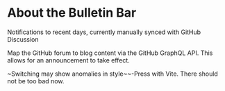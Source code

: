 # About the Bulletin Bar

Notifications to recent days, currently manually synced with GitHub Discussion

Map the GitHub forum to blog content via the GitHub GraphQL API. This allows for an announcement to take effect.

\~Switching may show anomalies in style\~\~-Press with Vite. There should not be too bad now.
